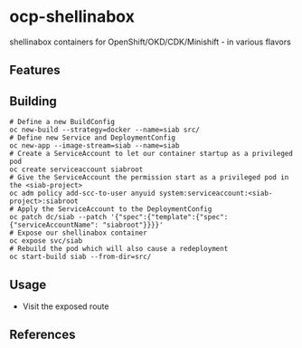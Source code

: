 # ocp-shellinabox
shellinabox containers for OpenShift/OKD/CDK/Minishift - in various flavors

## Features

## Building
```
# Define a new BuildConfig
oc new-build --strategy=docker --name=siab src/
# Define new Service and DeploymentConfig
oc new-app --image-stream=siab --name=siab
# Create a ServiceAccount to let our container startup as a privileged pod
oc create serviceaccount siabroot
# Give the ServiceAccount the permission start as a privileged pod in the <siab-project>
oc adm policy add-scc-to-user anyuid system:serviceaccount:<siab-project>:siabroot
# Apply the ServiceAccount to the DeploymentConfig
oc patch dc/siab --patch '{"spec":{"template":{"spec":{"serviceAccountName": "siabroot"}}}}'
# Expose our shellinabox container
oc expose svc/siab
# Rebuild the pod which will also cause a redeployment
oc start-build siab --from-dir=src/
```

## Usage
* Visit the exposed route

## References
